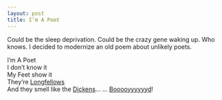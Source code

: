 ```yaml
---
layout: post
title: I’m A Poet
---
```

Could be the sleep deprivation. Could be the crazy gene waking up. Who knows. I decided to modernize an old poem about unlikely poets.

I’m A Poet   
I don’t know it   
My Feet show it   
They’re [Longfellows](https://en.wikipedia.org/wiki/Henry_Wadsworth_Longfellow)  
And they smell like the [Dickens](https://en.wikipedia.org/wiki/Charles_Dickens)...
... [Booooyyyyyyd](https://en.wikipedia.org/wiki/James_Boyd_(novelist))!
